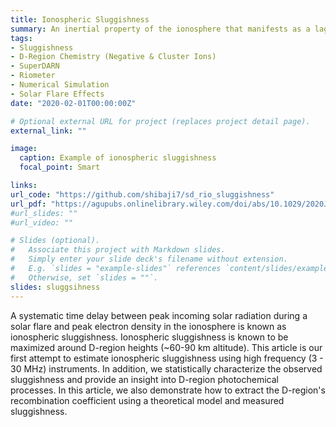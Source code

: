 ```yaml
---
title: Ionospheric Sluggishness
summary: An inertial property of the ionosphere that manifests as a lag of the ionospheric response to a solar driver.
tags:
- Sluggishness
- D-Region Chemistry (Negative & Cluster Ions)
- SuperDARN
- Riometer
- Numerical Simulation
- Solar Flare Effects
date: "2020-02-01T00:00:00Z"

# Optional external URL for project (replaces project detail page).
external_link: ""

image:
  caption: Example of ionospheric sluggishness 
  focal_point: Smart

links:
url_code: "https://github.com/shibaji7/sd_rio_sluggishness"
url_pdf: "https://agupubs.onlinelibrary.wiley.com/doi/abs/10.1029/2020JA028813"
#url_slides: ""
#url_video: ""

# Slides (optional).
#   Associate this project with Markdown slides.
#   Simply enter your slide deck's filename without extension.
#   E.g. `slides = "example-slides"` references `content/slides/example-slides.md`.
#   Otherwise, set `slides = ""`.
slides: sluggsihness
---
```


A systematic time delay between peak incoming solar radiation during a solar flare and peak electron density in the ionosphere is known as ionospheric sluggishness. Ionospheric sluggishness is known to be maximized around D-region heights (~60-90 km altitude). This article is our first attempt to estimate ionospheric sluggishness using high frequency (3 - 30 MHz) instruments. In addition, we statistically characterize the observed sluggishness and provide an insight into D-region photochemical processes. In this article, we also demonstrate how to extract the D-region's recombination coefficient using a theoretical model and measured sluggishness.
